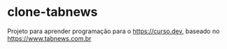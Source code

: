 # clone-tabnews
Projeto para aprender programação para o https://curso.dev, baseado no https://www.tabnews.com.br
